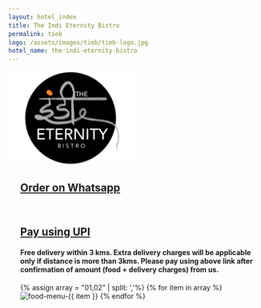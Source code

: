 ```yaml
---
layout: hotel_index
title: The Indi Eternity Bistro
permalink: tieb
logo: /assets/images/tieb/tieb-logo.jpg
hotel_name: the-indi-eternity-bistro
---
```

<img src="/assets/images/tieb/tieb-logo.jpg" height="50%" width="50%">
<ul>
<h2>
<a href="https://api.whatsapp.com/send?phone=+919834618102&text=https%3A%2F%2Fapi.whatsapp.com%2Fsend%3Fphone%3D%20919834618102%26text%3DWelcome%20to%20%F0%9F%8D%94%F0%9F%8D%9F*The%20Indi%20Eternity%20Bistro*%F0%9F%8D%9F%F0%9F%8D%94%0ATo%20order%20delicious%20food%20from%20us%20please%20fill%20the%20below%20information%20and%20hit%20send%F0%9F%98%8A%0A%0AMy%20name%3A%E2%80%A8%0A%0AMy%20order%20details%3A%0A%0A%E2%80%A8%E2%80%A8My%20full%20address%3A%0A%0APay%20using%20UPI%3A%20virajgophan%40okicici">Order on Whatsapp</a>
</h2>
<br>
<h2><a href="upi://pay?pa=8554801616@paytm&amp;pn=Rohit Joshi&amp;cu=INR&amp;mc=&amp;tr=1234&amp;tn=Paying+The+Indi+Eternity+Bistro" class="upi-pay1">Pay using UPI</a>
</h2>
<h4>Free delivery within 3 kms. Extra delivery charges will be applicable only if distance is more than 3kms. Please pay using above link after confirmation of amount (food + delivery charges) from us.</h4>
  {% assign array = "01,02" | split: ','%}
{% for item in array %}
  <img src="/assets/images/tieb/food/{{ item }}-food.jpg" alt="food-menu-{{ item }}" class="food-menu"/>
{% endfor %}
</ul>
